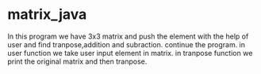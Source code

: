 # matrix_java
In this program we have 3x3 matrix and push the element with the help of user and find tranpose,addition and subraction. continue the program.
in user function we take user input element in matrix.
in tranpose function we print the original matrix and then tranpose.
